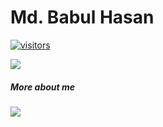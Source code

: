 
# Md. Babul Hasan 
<a href="https://github.com/bhyeanhasan/"><img src="https://komarev.com/ghpvc/?username=bhyeanhasan" alt="visitors" /></a>



![](https://github-readme-stats.vercel.app/api?username=bhyeanhasan&show_icons=true&theme=tokyonight)   

##### More about me
[<img src="https://img.shields.io/badge/my website-555555?style=for-the-badge&logo=Github&logoColor=000000&labelColor=red">](https://bhyeanhasan.github.io)  
